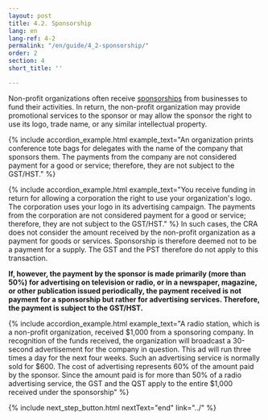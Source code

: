 ```yaml
---
layout: post
title: 4.2. Sponsorship
lang: en
lang-ref: 4-2
permalink: "/en/guide/4_2-sponsorship/"
order: 2
section: 4
short_title: ''

---
```

Non-profit organizations often receive <a class="tip" href="{{site.baseurl}}/en/toolkit/glossary#sponsorship" target="_blank" title="A sponsorship is an exchange of goods between a sponsor and another party through which the sponsor commits to donating money, goods or services in exchange for access to the commercial potential of an activity. Sponsorship fees are not donations and the organization cannot deliver a charitable receipt for sponsorships because the sponsor typically receives the benefit of visibility in exchange. Sponsorships can be given in the form of cash, goods or services.">sponsorships</a> from businesses to fund their activities. In return, the non-profit organization may provide promotional services to the sponsor or may allow the sponsor the right to use its logo, trade name, or any similar intellectual property.

{% include accordion_example.html
example_text="An organization prints conference tote bags for delegates with the name of the company that sponsors them. The payments from the company are not considered payment for a good or service; therefore, they are not subject to the GST/HST."
%}

{% include accordion_example.html
example_text="You receive funding in return for allowing a corporation the right to use your organization's logo. The corporation uses your logo in its advertising campaign. The payments from the corporation are not considered payment for a good or service; therefore, they are not subject to the GST/HST."
%}
In such cases, the CRA does not consider the amount received by the non-profit organization as a payment for goods or services. Sponsorship is therefore deemed not to be a payment for a supply. The GST and the PST therefore do not apply to this transaction.

**If, however, the payment by the sponsor is made primarily (more than 50%) for advertising on television or radio, or in a newspaper, magazine, or other publication issued periodically, the payment received is not payment for a sponsorship but rather for advertising services. Therefore, the payment is subject to the GST/HST.**

{% include accordion_example.html
example_text="A radio station, which is a non-profit organization, received $1,000 from a sponsoring company. In recognition of the funds received, the organization will broadcast a 30-second advertisement for the company in question. This ad will run three times a day for the next four weeks. Such an advertising service is normally sold for $600. The cost of advertising represents 60% of the amount paid by the sponsor. Since the amount paid is for more than 50% of a radio advertising service, the GST and the QST apply to the entire $1,000 received under the sponsorship"
%}

{% include next_step_button.html nextText="end" link="../" %}
